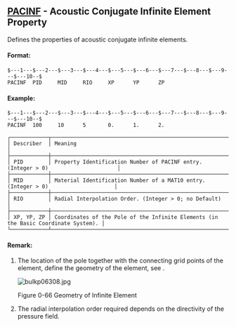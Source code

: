 ## [PACINF](https://help.hexagonmi.com/bundle/MSC_Nastran_2022.4/page/Nastran_Combined_Book/qrg/bulkp/TOC.PACINF.xhtml) - Acoustic Conjugate Infinite Element Property

Defines the properties of acoustic conjugate infinite elements.

#### Format:

```nastran
$---1---$---2---$---3---$---4---$---5---$---6---$---7---$---8---$---9---$---10--$
PACINF  PID     MID     RIO     XP      YP      ZP                              
```

#### Example:

```nastran
$---1---$---2---$---3---$---4---$---5---$---6---$---7---$---8---$---9---$---10--$
PACINF  100     10      5       0.      1.      2.                              
```

```text
┌────────────┬────────────────────────────────────────────────────────────────────────────────────┐
│ Describer  │ Meaning                                                                            │
├────────────┼────────────────────────────────────────────────────────────────────────────────────┤
│ PID        │ Property Identification Number of PACINF entry. (Integer > 0)                      │
├────────────┼────────────────────────────────────────────────────────────────────────────────────┤
│ MID        │ Material Identification Number of a MAT10 entry. (Integer > 0)                     │
├────────────┼────────────────────────────────────────────────────────────────────────────────────┤
│ RIO        │ Radial Interpolation Order. (Integer > 0; no Default)                              │
├────────────┼────────────────────────────────────────────────────────────────────────────────────┤
│ XP, YP, ZP │ Coordinates of the Pole of the Infinite Elements (in the Basic Coordinate System). │
└────────────┴────────────────────────────────────────────────────────────────────────────────────┘
```

#### Remark:

1. The location of the pole together with the connecting grid points of the element, define the geometry of the element, see  .

    ![bulkp06308.jpg](https://help-be.hexagonmi.com/bundle/MSC_Nastran_2022.4/page/Nastran_Combined_Book/qrg/bulkp/../../../assets/bulkp06308.jpg?_LANG=enus)

    Figure 0-66 Geometry of Infinite Element

2. The radial interpolation order required depends on the directivity of the pressure field.
